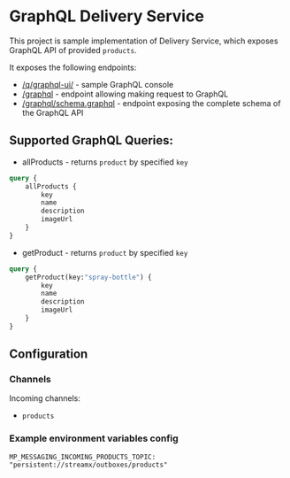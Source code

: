 # GraphQL Delivery Service

This project is sample implementation of Delivery Service, which exposes GraphQL API of provided `products`.

It exposes the following endpoints:
* [/q/graphql-ui/](http://localhost:8084/q/graphql-ui/) - sample GraphQL console
* [/graphql](http://localhost:8084/graphql) - endpoint allowing making request to GraphQL
* [/graphql/schema.graphql](http://localhost:8084/graphql/schema.graphql) - endpoint exposing the complete schema of the GraphQL API

## Supported GraphQL Queries:
* allProducts - returns `product` by specified `key`
```graphql
query {
    allProducts {
        key
        name
        description
        imageUrl
    }
}
```
* getProduct - returns `product` by specified `key`
```graphql
query {
    getProduct(key:"spray-bottle") {
        key
        name
        description
        imageUrl
    }
}
```

## Configuration
### Channels

Incoming channels:
- `products` 

### Example environment variables config

```
MP_MESSAGING_INCOMING_PRODUCTS_TOPIC: "persistent://streamx/outboxes/products"
```
